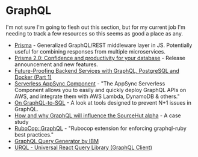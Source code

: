 # GraphQL

I'm not sure I'm going to flesh out this section, but for my current job I'm needing to track a few resources so this seems as good a place as any.

  * [Prisma](https://www.prisma.io/) - Generalized GraphQL/REST middleware layer in JS. Potentially useful for combining responses from multiple microservices.
  * [Prisma 2.0: Confidence and productivity for your database](https://www.prisma.io/blog/announcing-prisma-2-n0v98rzc8br1) - Release announcement and new features.
  * [Future-Proofing Backend Services with GraphQL, PostgreSQL and Docker (Part 1)](https://medium.com/@jrryjcksn/future-proofing-backend-services-with-graphql-postgresql-and-docker-part-1-527bd6b1a59a)
  * [Serverless AppSync Component](https://github.com/serverless-components/aws-app-sync) - "The AppSync Serverless Component allows you to easily and quickly deploy GraphQL APIs on AWS, and integrate them with AWS Lambda, DynamoDB & others."
  * [On GraphQL-to-SQL](https://productionreadygraphql.com/blog/2020-05-21-graphql-to-sql/) - A look at tools designed to prevent N+1 issues in GraphQL.
  * [How and why GraphQL will influence the SourceHut alpha](https://sourcehut.org/blog/2020-06-10-how-graphql-will-shape-the-alpha/) - A case study
  * [RuboCop::GraphQL](https://github.com/DmitryTsepelev/rubocop-graphql) - "Rubocop extension for enforcing graphql-ruby best practices."
  * [GraphQL Query Generator by IBM](https://blog.graphqleditor.com/graphql-query-generator/)
  * [URQL - Universal React Query Library (GraphQL Client)](https://blog.graphqleditor.com/urql-graphql-client/)
